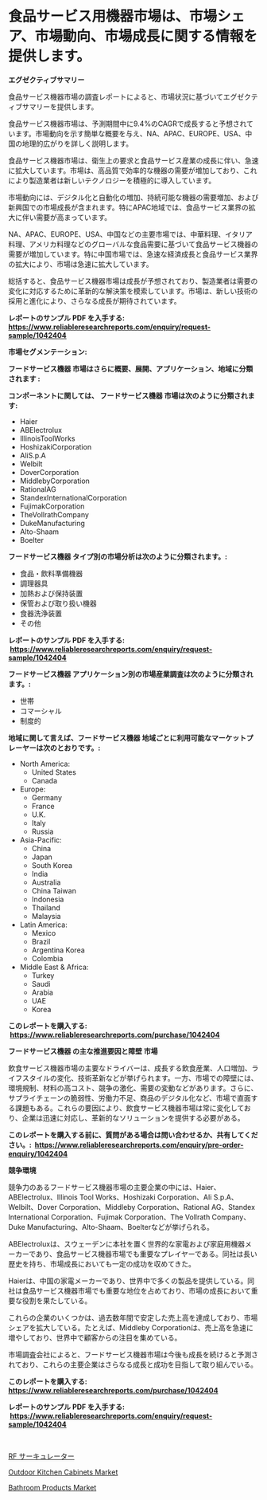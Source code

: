 <p><h1>食品サービス用機器市場は、市場シェア、市場動向、市場成長に関する情報を提供します。</h1></p><p><strong>エグゼクティブサマリー</strong></p>
<p><p>食品サービス機器市場の調査レポートによると、市場状況に基づいてエグゼクティブサマリーを提供します。</p><p>食品サービス機器市場は、予測期間中に9.4%のCAGRで成長すると予想されています。市場動向を示す簡単な概要を与え、NA、APAC、EUROPE、USA、中国の地理的広がりを詳しく説明します。</p><p>食品サービス機器市場は、衛生上の要求と食品サービス産業の成長に伴い、急速に拡大しています。市場は、高品質で効率的な機器の需要が増加しており、これにより製造業者は新しいテクノロジーを積極的に導入しています。</p><p>市場動向には、デジタル化と自動化の増加、持続可能な機器の需要増加、および新興国での市場成長が含まれます。特にAPAC地域では、食品サービス業界の拡大に伴い需要が高まっています。</p><p>NA、APAC、EUROPE、USA、中国などの主要市場では、中華料理、イタリア料理、アメリカ料理などのグローバルな食品需要に基づいて食品サービス機器の需要が増加しています。特に中国市場では、急速な経済成長と食品サービス業界の拡大により、市場は急速に拡大しています。</p><p>総括すると、食品サービス機器市場は成長が予想されており、製造業者は需要の変化に対応するために革新的な解決策を模索しています。市場は、新しい技術の採用と進化により、さらなる成長が期待されています。</p></p>
<p><strong>レポートのサンプル PDF を入手する: <a href="https://www.reliableresearchreports.com/enquiry/request-sample/1042404">https://www.reliableresearchreports.com/enquiry/request-sample/1042404</a></strong></p>
<p><strong>市場セグメンテーション:</strong></p>
<p><strong> フードサービス機器 市場はさらに概要、展開、アプリケーション、地域に分類されます :</strong></p>
<p><strong>コンポーネントに関しては、 フードサービス機器 市場は次のように分類されます: &nbsp;</strong></p>
<p><ul><li>Haier</li><li>ABElectrolux</li><li>IllinoisToolWorks</li><li>HoshizakiCorporation</li><li>AliS.p.A</li><li>Welbilt</li><li>DoverCorporation</li><li>MiddlebyCorporation</li><li>RationalAG</li><li>StandexInternationalCorporation</li><li>FujimakCorporation</li><li>TheVollrathCompany</li><li>DukeManufacturing</li><li>Alto-Shaam</li><li>Boelter</li></ul></p>
<p><strong> フードサービス機器 タイプ別の市場分析は次のように分類されます。:</strong></p>
<p><ul><li>食品・飲料準備機器</li><li>調理器具</li><li>加熱および保持装置</li><li>保管および取り扱い機器</li><li>食器洗浄装置</li><li>その他</li></ul></p>
<p><strong>レポートのサンプル PDF を入手する: &nbsp;<a href="https://www.reliableresearchreports.com/enquiry/request-sample/1042404">https://www.reliableresearchreports.com/enquiry/request-sample/1042404</a></strong></p>
<p><strong> フードサービス機器 アプリケーション別の市場産業調査は次のように分類されます。:</strong></p>
<p><ul><li>世帯</li><li>コマーシャル</li><li>制度的</li></ul></p>
<p><strong>地域に関して言えば、フードサービス機器 地域ごとに利用可能なマーケットプレーヤーは次のとおりです。:</strong></p>
<p><ul>
    <li>
        North America:
        <ul>
            <li>United States</li>
            <li>Canada</li>
        </ul>
    </li>
    <li>
        Europe:
        <ul>
            <li>Germany</li>
            <li>France</li>
            <li>U.K.</li>
            <li>Italy</li>
            <li>Russia</li>
        </ul>
    </li>
    <li>
        Asia-Pacific:
        <ul>
            <li>China</li>
            <li>Japan</li>
            <li>South Korea</li>
            <li>India</li>
            <li>Australia</li>
            <li>China Taiwan</li>
            <li>Indonesia</li>
            <li>Thailand</li>
            <li>Malaysia</li>
        </ul>
    </li>
    <li>
        Latin America:
        <ul>
            <li>Mexico</li>
            <li>Brazil</li>
            <li>Argentina Korea</li>
            <li>Colombia</li>
        </ul>
    </li>
    <li>
        Middle East & Africa:
        <ul>
            <li>Turkey</li>
            <li>Saudi</li>
            <li>Arabia</li>
            <li>UAE</li>
            <li>Korea</li>
        </ul>
    </li>
    </ul></p>
<p><strong>このレポートを購入する: &nbsp;<a href="https://www.reliableresearchreports.com/purchase/1042404">https://www.reliableresearchreports.com/purchase/1042404</a></strong></p>
<p><strong>フードサービス機器 の主な推進要因と障壁 市場</strong></p>
<p><p>飲食サービス機器市場の主要なドライバーは、成長する飲食産業、人口増加、ライフスタイルの変化、技術革新などが挙げられます。一方、市場での障壁には、環境規制、材料の高コスト、競争の激化、需要の変動などがあります。さらに、サプライチェーンの脆弱性、労働力不足、商品のデジタル化など、市場で直面する課題もある。これらの要因により、飲食サービス機器市場は常に変化しており、企業は迅速に対応し、革新的なソリューションを提供する必要がある。</p></p>
<p><strong>このレポートを購入する前に、質問がある場合は問い合わせるか、共有してください。:&nbsp; <a href="https://www.reliableresearchreports.com/enquiry/pre-order-enquiry/1042404">https://www.reliableresearchreports.com/enquiry/pre-order-enquiry/1042404</a></strong></p>
<p><strong>競争環境</strong></p>
<p><p>競争力のあるフードサービス機器市場の主要企業の中には、Haier、ABElectrolux、Illinois Tool Works、Hoshizaki Corporation、Ali S.p.A、Welbilt、Dover Corporation、Middleby Corporation、Rational AG、Standex International Corporation、Fujimak Corporation、The Vollrath Company、Duke Manufacturing、Alto-Shaam、Boelterなどが挙げられる。</p><p>ABElectroluxは、スウェーデンに本社を置く世界的な家電および家庭用機器メーカーであり、食品サービス機器市場でも重要なプレイヤーである。同社は長い歴史を持ち、市場成長においても一定の成功を収めてきた。</p><p>Haierは、中国の家電メーカーであり、世界中で多くの製品を提供している。同社は食品サービス機器市場でも重要な地位を占めており、市場の成長において重要な役割を果たしている。</p><p>これらの企業のいくつかは、過去数年間で安定した売上高を達成しており、市場シェアを拡大している。たとえば、Middleby Corporationは、売上高を急速に増やしており、世界中で顧客からの注目を集めている。</p><p>市場調査会社によると、フードサービス機器市場は今後も成長を続けると予測されており、これらの主要企業はさらなる成長と成功を目指して取り組んでいる。</p></p>
<p><strong>このレポートを購入する: &nbsp; <a href="https://www.reliableresearchreports.com/purchase/1042404">https://www.reliableresearchreports.com/purchase/1042404</a></strong></p>
<p><strong>レポートのサンプル PDF を入手する: &nbsp;<a href="https://www.reliableresearchreports.com/enquiry/request-sample/1042404">https://www.reliableresearchreports.com/enquiry/request-sample/1042404</a></strong><strong></strong></p>
<p>&nbsp;</p>
<p><p><a href="https://medium.com/@lillianamurazik2023/rf%E3%82%B5%E3%83%BC%E3%82%AD%E3%83%A5%E3%83%AC%E3%83%BC%E3%82%BF%E3%83%BC%E5%B8%82%E5%A0%B4%E5%88%86%E6%9E%90-%E3%81%9D%E3%81%AEcagr-%E5%B8%82%E5%A0%B4%E3%82%BB%E3%82%B0%E3%83%A1%E3%83%B3%E3%83%86%E3%83%BC%E3%82%B7%E3%83%A7%E3%83%B3-%E3%81%8A%E3%82%88%E3%81%B3%E4%B8%96%E7%95%8C%E7%9A%84%E3%81%AA%E7%94%A3%E6%A5%AD%E6%A6%82%E8%A6%81-0c8b234cde70">RF サーキュレーター</a></p><p><a href="https://github.com/wusalecollins540tpqoz/Market-Research-Report-List-1/blob/main/outdoor-kitchen-cabinets-market.md">Outdoor Kitchen Cabinets Market</a></p><p><a href="https://github.com/pjcfca/Market-Research-Report-List-1/blob/main/bathroom-products-market.md">Bathroom Products Market</a></p></p>